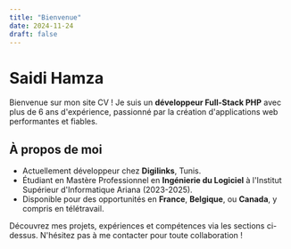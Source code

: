 ```yaml
---
title: "Bienvenue"
date: 2024-11-24
draft: false
---
```


# Saidi Hamza

Bienvenue sur mon site CV ! Je suis un **développeur Full-Stack PHP** avec plus de 6 ans d'expérience, passionné par la création d'applications web performantes et fiables.

## À propos de moi
- Actuellement développeur chez **Digilinks**, Tunis.
- Étudiant en Mastère Professionnel en **Ingénierie du Logiciel** à l'Institut Supérieur d'Informatique Ariana (2023-2025).
- Disponible pour des opportunités en **France**, **Belgique**, ou **Canada**, y compris en télétravail.

Découvrez mes projets, expériences et compétences via les sections ci-dessus. N'hésitez pas à me contacter pour toute collaboration !
